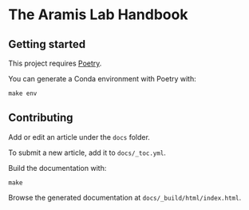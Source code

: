 # The Aramis Lab Handbook

## Getting started

This project requires [Poetry](https://python-poetry.org).

You can generate a Conda environment with Poetry with:

```console
make env
```

## Contributing

Add or edit an article under the `docs` folder.

To submit a new article, add it to `docs/_toc.yml`.

Build the documentation with:

```console
make
```

Browse the generated documentation at `docs/_build/html/index.html`.
